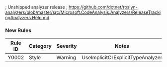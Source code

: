 ﻿; Unshipped analyzer release
; https://github.com/dotnet/roslyn-analyzers/blob/master/src/Microsoft.CodeAnalysis.Analyzers/ReleaseTrackingAnalyzers.Help.md
### New Rules
Rule ID | Category | Severity | Notes
--------|----------|----------|-------
Y0002 | Style | Warning | UseImplicitOrExplicitTypeAnalyzer